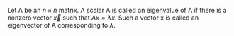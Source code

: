 Let A be an $n\times n$ matrix. A scalar A is called an eigenvalue of A if there is a nonzero vector $\vec{x}$ such that $Ax = \lambda x$. Such a vector x is called an eigenvector of A corresponding to $\lambda$.